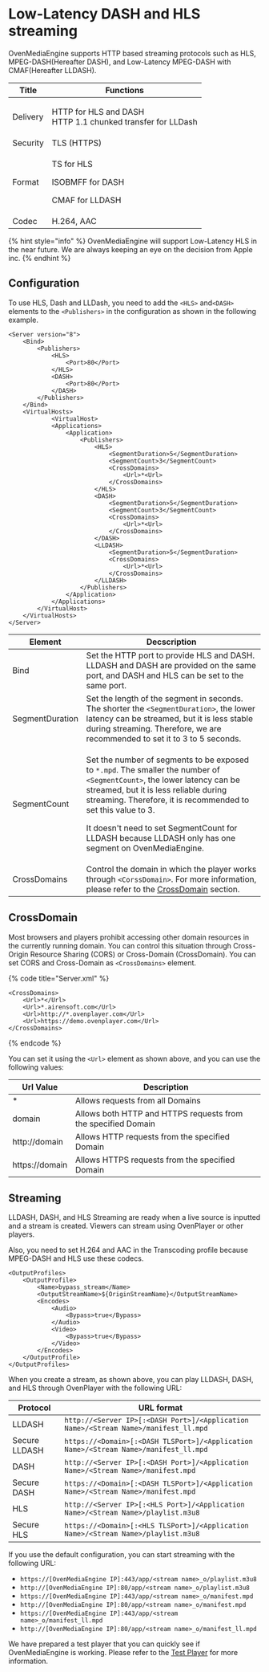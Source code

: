 # Low-Latency DASH and HLS streaming

OvenMediaEngine supports HTTP based streaming protocols such as HLS, MPEG-DASH(Hereafter DASH), and Low-Latency MPEG-DASH with CMAF(Hereafter LLDASH). &#x20;

| Title    | Functions                                                            |
| -------- | -------------------------------------------------------------------- |
| Delivery | <p>HTTP for HLS and DASH<br>HTTP 1.1 chunked transfer for LLDash</p> |
| Security | TLS (HTTPS)                                                          |
| Format   | <p>TS for HLS </p><p>ISOBMFF for DASH</p><p>CMAF for LLDASH</p>      |
| Codec    | H.264, AAC                                                           |

{% hint style="info" %}
OvenMediaEngine will support Low-Latency HLS in the near future. We are always keeping an eye on the decision from Apple inc.
{% endhint %}

## Configuration

To use HLS, Dash and LLDash, you need to add the `<HLS>` and`<DASH>` elements to the `<Publishers>` in the configuration as shown in the following example.

```markup
<Server version="8">
    <Bind>
        <Publishers>
            <HLS>
                <Port>80</Port>
            </HLS>
            <DASH>
                <Port>80</Port>
            </DASH>
        </Publishers>
    </Bind>
    <VirtualHosts>
		    <VirtualHost>
            <Applications>
                <Application>
                    <Publishers>
                        <HLS>
                            <SegmentDuration>5</SegmentDuration>
                            <SegmentCount>3</SegmentCount>
                            <CrossDomains>
                                <Url>*<Url>
                            </CrossDomains>
                        </HLS>
                        <DASH>
                            <SegmentDuration>5</SegmentDuration>
                            <SegmentCount>3</SegmentCount>
                            <CrossDomains>
                                <Url>*<Url>
                            </CrossDomains>
                        </DASH>
                        <LLDASH>
                            <SegmentDuration>5</SegmentDuration>
                            <CrossDomains>
                                <Url>*<Url>
                            </CrossDomains>
                        </LLDASH>
                    </Publishers>
                </Application>
            </Applications>
        </VirtualHost>
    </VirtualHosts>
</Server>
```

| Element         | Decscription                                                                                                                                                                                                                                                                                                                                                                        |
| --------------- | ----------------------------------------------------------------------------------------------------------------------------------------------------------------------------------------------------------------------------------------------------------------------------------------------------------------------------------------------------------------------------------- |
| Bind            | Set the HTTP port to provide HLS and DASH. LLDASH and DASH are provided on the same port, and DASH and HLS can be set to the same port.                                                                                                                                                                                                                                             |
| SegmentDuration | Set the length of the segment in seconds. The shorter the `<SegmentDuration>`, the lower latency can be streamed, but it is less stable during streaming. Therefore, we are recommended to set it to 3 to 5 seconds.                                                                                                                                                                |
| SegmentCount    | <p>Set the number of segments to be exposed to <code>*.mpd</code>. The smaller the number of <code>&#x3C;SegmentCount></code>, the lower latency can be streamed, but it is less reliable during streaming. Therefore, it is recommended to set this value to 3. </p><p>It doesn't need to set SegmentCount for LLDASH because LLDASH only has one segment on OvenMediaEngine. </p> |
| CrossDomains    | Control the domain in which the player works through `<CorssDomain>`. For more information, please refer to the [CrossDomain](hls-mpeg-dash.md#crossdomain) section.                                                                                                                                                                                                                |

## CrossDomain

Most browsers and players prohibit accessing other domain resources in the currently running domain. You can control this situation through Cross-Origin Resource Sharing (CORS) or Cross-Domain (CrossDomain). You can set CORS and Cross-Domain as `<CrossDomains>` element.

{% code title="Server.xml" %}
```markup
<CrossDomains>
    <Url>*</Url>
    <Url>*.airensoft.com</Url>
    <Url>http://*.ovenplayer.com</Url>
    <Url>https://demo.ovenplayer.com</Url>
</CrossDomains>
```
{% endcode %}

You can set it using the `<Url>` element as shown above, and you can use the following values:

| Url Value      | Description                                                   |
| -------------- | ------------------------------------------------------------- |
| \*             | Allows requests from all Domains                              |
| domain         | Allows both HTTP and HTTPS requests from the specified Domain |
| http://domain  | Allows HTTP requests from the specified Domain                |
| https://domain | Allows HTTPS requests from the specified Domain               |

## Streaming

LLDASH, DASH, and HLS Streaming are ready when a live source is inputted and a stream is created. Viewers can stream using OvenPlayer or other players.

Also, you need to set H.264 and AAC in the Transcoding profile because MPEG-DASH and HLS use these codecs.

```markup
<OutputProfiles>
	<OutputProfile>
		<Name>bypass_stream</Name>
		<OutputStreamName>${OriginStreamName}</OutputStreamName>
		<Encodes>
			<Audio>
				<Bypass>true</Bypass>
			</Audio>
			<Video>
				<Bypass>true</Bypass>
			</Video>
		</Encodes>
	</OutputProfile>
</OutputProfiles>
```

When you create a stream, as shown above, you can play LLDASH, DASH, and HLS through OvenPlayer with the following URL:

| Protocol      | URL format                                                                           |
| ------------- | ------------------------------------------------------------------------------------ |
| LLDASH        | `http://<Server IP>[:<DASH Port>]/<Application Name>/<Stream Name>/manifest_ll.mpd`  |
| Secure LLDASH | `https://<Domain>[:<DASH TLSPort>]/<Application Name>/<Stream Name>/manifest_ll.mpd` |
| DASH          | `http://<Server IP>[:<DASH Port>]/<Application Name>/<Stream Name>/manifest.mpd`     |
| Secure DASH   | `https://<Domain>[:<DASH TLSPort>]/<Application Name>/<Stream Name>/manifest.mpd`    |
| HLS           | `http://<Server IP>[:<HLS Port>]/<Application Name>/<Stream Name>/playlist.m3u8`     |
| Secure HLS    | `https://<Domain>[:<HLS TLSPort>]/<Application Name>/<Stream Name>/playlist.m3u8`    |

If you use the default configuration, you can start streaming with the following URL:

* `https://[OvenMediaEngine IP]:443/app/<stream name>_o/playlist.m3u8`
* `http://[OvenMediaEngine IP]:80/app/<stream name>_o/playlist.m3u8`
* `https://[OvenMediaEngine IP]:443/app/<stream name>_o/manifest.mpd`
* `http://[OvenMediaEngine IP]:80/app/<stream name>_o/manifest.mpd`
* `https://[OvenMediaEngine IP]:443/app/<stream name>_o/manifest_ll.mpd`
* `http://[OvenMediaEngine IP]:80/app/<stream name>_o/manifest_ll.mpd`

We have prepared a test player that you can quickly see if OvenMediaEngine is working. Please refer to the [Test Player](../test-player.md) for more information.
